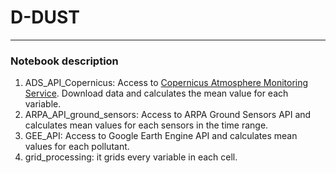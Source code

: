 # D-DUST
---
### Notebook description
1. ADS_API_Copernicus: Access to [Copernicus Atmosphere Monitoring Service](https://atmosphere.copernicus.eu/data). Download data and calculates the mean value for each variable.
2. ARPA_API_ground_sensors: Access to ARPA Ground Sensors API and calculates mean values for each sensors in the time range.
3. GEE_API: Access to Google Earth Engine API and calculates mean values for each pollutant.
4. grid_processing: it grids every variable in each cell.